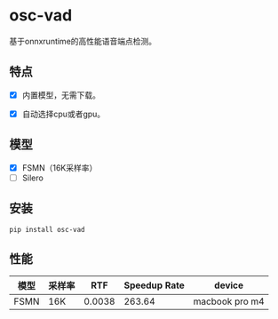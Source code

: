 # osc-vad
基于onnxruntime的高性能语音端点检测。


## 特点
- [x] 内置模型，无需下载。
- [x] 自动选择cpu或者gpu。


## 模型

- [x] FSMN（16K采样率）
- [ ] Silero

## 安装
```shell
pip install osc-vad
```

## 性能

| 模型 | 采样率 | RTF | Speedup Rate | device |
| --- | --- | --- | --- | --- |
| FSMN | 16K | 0.0038 | 263.64 | macbook pro m4 |